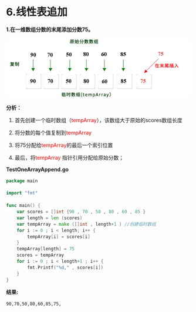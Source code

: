 # 6.线性表追加

**1.在一维数组分数的末尾添加分数75。**

![img](images/Image00025.jpg)

**分析：**

1. 首先创建一个临时数组（<font color="red">tempArray</font>），该数组大于原始的scores数组长度

2. 将分数的每个值复制到<font color="red">tempArray</font>

3. 将75分配给<font color="red">tempArray</font>的最后一个索引位置

4. 最后，将<font color="red">tempArray </font>指针引用分配给原始分数；

**TestOneArrayAppend.go**

```go
package main

import "fmt"

func main() {
	var scores = []int {90 , 70 , 50 , 80 , 60 , 85 }
	var length = len (scores)
	var tempArray = make ([]int , length+1 ) //创建临时数组
	for i := 0 ; i < length; i++ {
		tempArray[i] = scores[i]
	}
	tempArray[length] = 75
	scores = tempArray
	for i := 0 ; i < length+1 ; i++ {
		fmt.Printf("%d," , scores[i])
	}
}
```

**结果:**

```
90,70,50,80,60,85,75,
```

